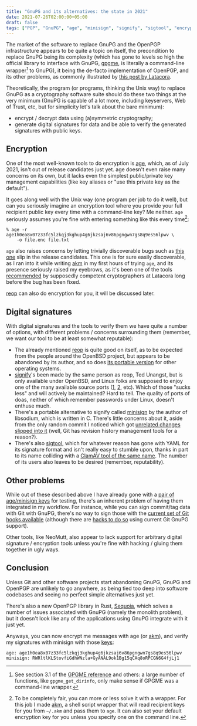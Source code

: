 ```yaml
---
title: "GnuPG and its alternatives: the state in 2021"
date: 2021-07-26T02:00:00+05:00
draft: false
tags: ["PGP", "GnuPG", "age", "minisign", "signify", "sigtool", "encryption", "cryptography", "privacy"]
---
```


The market of the software to replace GnuPG and the OpenPGP infrastructure
appears to be quite a topic on itself, the precondition to replace GnuPG being
its complexity (which has gone to levels so high the official library to
interface with GnuPG, [gpgme][gpgme], is literally a command-line
wrapper[^1] to GnuPG), it being the de-facto implementation of
OpenPGP, and its other problems, as commonly illustrated by [this post by
Latacora][latacora].

[gpgme]: https://gnupg.org/software/gpgme/index.html

Theoretically, the program (or programs, thinking the Unix way) to replace GnuPG
as a cryptography software suite should do these two things at the very minimum
(GnuPG is capable of a lot more, including keyservers, Web of Trust, etc, but
for simplicity let's talk about the bare minimum):

+ encrypt / decrypt data using (a)symmetric cryptography;
+ generate digital signatures for data and be able to verify the generated
signatures with public keys.

## Encryption

One of the most well-known tools to do encryption is [age][age], which, as of
July 2021, isn't out of release candidates just yet. age doesn't even raise many
concerns on its own, but it lacks even the simplest public/private key
management capabilities (like key aliases or "use this private key as the
default").

It goes along well with the Unix way (one program per job to do it well), but
can you seriously imagine an encryption tool where you provide your full
recipient public key every time with a command-line key? Me neither. `age`
seriously assumes you're fine with entering something like this every time[^2]:

```
% age -r age1h0ea8x07z33fc5lzkqj3kghup4g6jkzsaj6v86pgngwn7gs8q9es56lpwv \
    -o file.enc file.txt 
```


`age` also raises concerns by letting trivially discoverable bugs such as [this
one][age-bug] slip in the release candidates. This one is for sure easily
discoverable, as I ran into it while writing [akm][akm] in my first hours of
trying `age`, and its presence seriously raised my eyebrows, as it's been one of
the tools [recommended][latacora] by supposedly competent cryptographers at
Latacora long before the bug has been fixed.

[reop][reop] can also do encryption for you, it will be discussed later.

[age]: https://age-encryption.org "Actually Good Encryption"
[age-bug]: https://github.com/FiloSottile/age/issues/263

## Digital signatures

With digital signatures and the tools to verify them we have quite a number of
options, with different problems / concerns surrounding them (remember, we want
our tool to be at least somewhat reputable):

* The already mentioned [reop][reop] is quite good on itself, as to be expected
from the people around the OpenBSD project, but appears to be abandoned by its
author, and so does [its portable version][reop-portable] for other operating
systems.
* [signify][signify]'s been made by the same person as reop, Ted Unangst, but is
only available under OpenBSD, and Linux folks are supposed to enjoy one of the
many available source ports ([1][signify1], [2][signify2], etc). Which of those
"sucks less" and will actively be maintained? Hard to tell. The quality of ports
of doas, neither of which remember passwords under Linux, doesn't enthuse much.
* There's a portable alternative to signify called [minisign][minisign] by the
author of libsodium, which is written in C. There's little concerns about
it, aside from the only random commit I noticed which got [unrelated changes
slipped into it][minisign-commit] (well, Git has revision history management
tools for a reason?).
* There's also [sigtool][sigtool], which for whatever reason has gone with YAML
for its signature format and isn't really easy to stumble upon, thanks in part
to its name colliding with a [ClamAV tool of the same name][sigtool-clamav]. The
number of its users also leaves to be desired (remember, reputability).

[signify]: https://man.openbsd.org/signify.1
[signify1]: https://github.com/aperezdc/signify
[signify2]: https://github.com/leahneukirchen/outils/tree/master/src/usr.bin/signify
[minisign]: https://github.com/jedisct1/minisign
[minisign-commit]: https://github.com/jedisct1/minisign/commit/0137cd75af4b1188cb01385724fd3c3c1fc2b4ba
[sigtool]: https://github.com/opencoff/sigtool
[sigtool-clamav]: https://www.systutorials.com/docs/linux/man/1-sigtool/
[reop]: https://flak.tedunangst.com/post/reop "Reasonable Expectation of Privacy"
[reop-portable]: https://github.com/tedu/reop/

## Other problems

While out of these described above I have already gone with a [pair of
age/minisign keys][keys] for testing, there's an inherent problem of having them
integrated in my workflow. For instance, while you can sign commit/tag data with
Git with GnuPG, there's no way to sign those with the [current set of Git hooks
available][git-hooks] (although there are [hacks to do so][git-signify] using
current Git GnuPG support).

Other tools, like NeoMutt, also appear to lack support for arbitrary digital
signature / encryption tools unless you're fine with hacking / gluing them
together in ugly ways.

[git-hooks]: https://git-scm.com/docs/githooks
[git-signify]: https://seankhliao.com/blog/12020-10-31-git-signing-signify/

## Conclusion

Unless Git and other software projects start abandoning GnuPG, GnuPG and OpenPGP
are unlikely to go anywhere, as being tied too deep into software codebases and
seeing no perfect simple alternatives just yet.

There's also a new OpenPGP library in Rust, [Sequoia][sequoia], which solves a
number of issues associated with GnuPG (namely the monolith problem), but it
doesn't look like any of the applications using GnuPG integrate with it just
yet.

Anyways, you can now encrypt me messages with age (or [akm][akm]), and verify my
signatures with minisign with those [keys][keys]:

```
age: age1h0ea8x07z33fc5lzkqj3kghup4g6jkzsaj6v86pgngwn7gs8q9es56lpwv
minisign: RWRltlKLStovfiGdhWNzla+GyANAL9ok1Bg15qCAq8oRPCGN6G4fjLj1
```

[^1]: See section 3.1 of the [GPGME reference][gpgmereference] and others: a
  large number of functions, like `gpgme_get_dirinfo`, only make sense if GPGME
  was a command-line wrapper.
[^2]: To be completely fair, you can more or less solve it with a wrapper. For
  this job I made [akm][akm], a shell script wrapper that will read recipient
  keys for you from `~/.akm` and pass them to `age`. It can also set your
  default encryption key for you unless you specify one on the command line.

[latacora]: https://latacora.micro.blog/2019/07/16/the-pgp-problem.html "The PGP problem"
[akm]: https://github.com/tdemin/akm "age key manager"
[keys]: /announcements/#2021-05-27-age-%2f-minisign-public-keys
[gpgmereference]: https://gnupg.org/documentation/manuals/gpgme.pdf
[sequoia]: https://sequoia-pgp.org/
